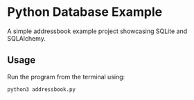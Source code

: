 Python Database Example
=======================

A simple addressbook example project showcasing SQLite and SQLAlchemy.

Usage
-----

Run the program from the terminal using:
```python
python3 addressbook.py
```
